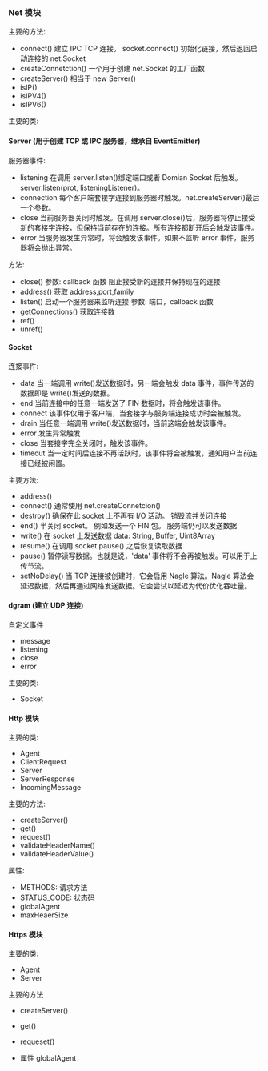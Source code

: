 ### Net 模块

主要的方法:

- connect() 建立 IPC TCP 连接。 socket.connect() 初始化链接，然后返回启动连接的 net.Socket
- createConnetction() 一个用于创建 net.Socket 的工厂函数
- createServer() 相当于 new Server()
- isIP()
- isIPV4()
- isIPV6()

主要的类:

#### Server (用于创建 TCP 或 IPC 服务器，继承自 EventEmitter)

服务器事件:

- listening 在调用 server.listen()绑定端口或者 Domian Socket 后触发。server.listen(prot, listeningListener)。
- connection 每个客户端套接字连接到服务器时触发。net.createServer()最后一个参数。
- close 当前服务器关闭时触发。在调用 server.close()后，服务器将停止接受新的套接字连接，但保持当前存在的连接。所有连接都断开后会触发该事件。
- error 当服务器发生异常时，将会触发该事件。如果不监听 error 事件，服务器将会抛出异常。

方法:

- close() 参数: callback 函数 阻止接受新的连接并保持现在的连接
- address() 获取 address,port,family
- listen() 启动一个服务器来监听连接 参数: 端口，callback 函数
- getConnections() 获取连接数
- ref()
- unref()

#### Socket

连接事件:

- data 当一端调用 write()发送数据时，另一端会触发 data 事件，事件传送的数据即是 write()发送的数据。
- end 当前连接中的任意一端发送了 FIN 数据时，将会触发该事件。
- connect 该事件仅用于客户端，当套接字与服务端连接成功时会被触发。
- drain 当任意一端调用 write()发送数据时，当前这端会触发该事件。
- error 发生异常触发
- close 当套接字完全关闭时，触发该事件。
- timeout 当一定时间后连接不再活跃时，该事件将会被触发，通知用户当前连接已经被闲置。

主要方法:

- address()
- connect() 通常使用 net.createConnetcion()
- destroy() 确保在此 socket 上不再有 I/O 活动。 销毁流并关闭连接
- end() 半关闭 socket。 例如发送一个 FIN 包。 服务端仍可以发送数据
- write() 在 socket 上发送数据 data: String, Buffer, Uint8Array
- resume() 在调用 socket.pause() 之后恢复读取数据
- pause() 暂停读写数据。也就是说，'data' 事件将不会再被触发。可以用于上传节流。
- setNoDelay() 当 TCP 连接被创建时，它会启用 Nagle 算法。Nagle 算法会延迟数据，然后再通过网络发送数据。它会尝试以延迟为代价优化吞吐量。

#### dgram (建立 UDP 连接)

自定义事件

- message
- listening
- close
- error

主要的类:

- Socket

#### Http 模块

主要的类:

- Agent
- ClientRequest
- Server
- ServerResponse
- IncomingMessage

主要的方法:

- createServer()
- get()
- request()
- validateHeaderName()
- validateHeaderValue()

属性:

- METHODS: 请求方法
- STATUS_CODE: 状态码
- globalAgent
- maxHeaerSize

#### Https 模块

主要的类:

- Agent
- Server

主要的方法

- createServer()
- get()
- requeset()

- 属性
  globalAgent
